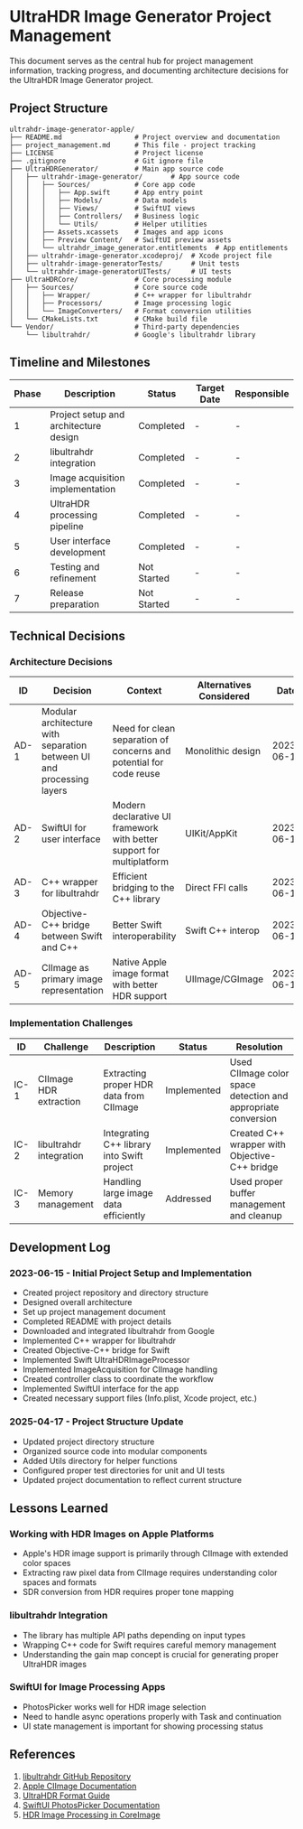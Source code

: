 # UltraHDR Image Generator Project Management

This document serves as the central hub for project management information, tracking progress, and documenting architecture decisions for the UltraHDR Image Generator project.

## Project Structure

```
ultrahdr-image-generator-apple/
├── README.md                  # Project overview and documentation
├── project_management.md      # This file - project tracking
├── LICENSE                    # Project license
├── .gitignore                 # Git ignore file
├── UltraHDRGenerator/         # Main app source code
│   ├── ultrahdr-image-generator/       # App source code
│   │   ├── Sources/           # Core app code
│   │   │   ├── App.swift      # App entry point
│   │   │   ├── Models/        # Data models
│   │   │   ├── Views/         # SwiftUI views
│   │   │   ├── Controllers/   # Business logic
│   │   │   └── Utils/         # Helper utilities
│   │   ├── Assets.xcassets    # Images and app icons
│   │   ├── Preview Content/   # SwiftUI preview assets
│   │   └── ultrahdr_image_generator.entitlements  # App entitlements
│   ├── ultrahdr-image-generator.xcodeproj/  # Xcode project file
│   ├── ultrahdr-image-generatorTests/       # Unit tests
│   └── ultrahdr-image-generatorUITests/     # UI tests
├── UltraHDRCore/              # Core processing module
│   ├── Sources/               # Core source code
│   │   ├── Wrapper/           # C++ wrapper for libultrahdr
│   │   ├── Processors/        # Image processing logic
│   │   └── ImageConverters/   # Format conversion utilities
│   └── CMakeLists.txt         # CMake build file
└── Vendor/                    # Third-party dependencies
    └── libultrahdr/           # Google's libultrahdr library
```

## Timeline and Milestones

| Phase | Description | Status | Target Date | Responsible |
|-------|-------------|--------|-------------|-------------|
| 1 | Project setup and architecture design | Completed | - | - |
| 2 | libultrahdr integration | Completed | - | - |
| 3 | Image acquisition implementation | Completed | - | - |
| 4 | UltraHDR processing pipeline | Completed | - | - |
| 5 | User interface development | Completed | - | - |
| 6 | Testing and refinement | Not Started | - | - |
| 7 | Release preparation | Not Started | - | - |

## Technical Decisions

### Architecture Decisions

| ID | Decision | Context | Alternatives Considered | Date |
|----|----------|---------|-------------------------|------|
| AD-1 | Modular architecture with separation between UI and processing layers | Need for clean separation of concerns and potential for code reuse | Monolithic design | 2023-06-15 |
| AD-2 | SwiftUI for user interface | Modern declarative UI framework with better support for multiplatform | UIKit/AppKit | 2023-06-15 |
| AD-3 | C++ wrapper for libultrahdr | Efficient bridging to the C++ library | Direct FFI calls | 2023-06-15 |
| AD-4 | Objective-C++ bridge between Swift and C++ | Better Swift interoperability | Swift C++ interop | 2023-06-15 |
| AD-5 | CIImage as primary image representation | Native Apple image format with better HDR support | UIImage/CGImage | 2023-06-15 |

### Implementation Challenges

| ID | Challenge | Description | Status | Resolution |
|----|-----------|-------------|--------|------------|
| IC-1 | CIImage HDR extraction | Extracting proper HDR data from CIImage | Implemented | Used CIImage color space detection and appropriate conversion |
| IC-2 | libultrahdr integration | Integrating C++ library into Swift project | Implemented | Created C++ wrapper with Objective-C++ bridge |
| IC-3 | Memory management | Handling large image data efficiently | Addressed | Used proper buffer management and cleanup |

## Development Log

### 2023-06-15 - Initial Project Setup and Implementation

* Created project repository and directory structure
* Designed overall architecture 
* Set up project management document
* Completed README with project details
* Downloaded and integrated libultrahdr from Google
* Implemented C++ wrapper for libultrahdr
* Created Objective-C++ bridge for Swift
* Implemented Swift UltraHDRImageProcessor
* Implemented ImageAcquisition for CIImage handling
* Created controller class to coordinate the workflow
* Implemented SwiftUI interface for the app
* Created necessary support files (Info.plist, Xcode project, etc.)

### 2025-04-17 - Project Structure Update

* Updated project directory structure
* Organized source code into modular components
* Added Utils directory for helper functions
* Configured proper test directories for unit and UI tests
* Updated project documentation to reflect current structure

## Lessons Learned

### Working with HDR Images on Apple Platforms

* Apple's HDR image support is primarily through CIImage with extended color spaces
* Extracting raw pixel data from CIImage requires understanding color spaces and formats
* SDR conversion from HDR requires proper tone mapping

### libultrahdr Integration

* The library has multiple API paths depending on input types
* Wrapping C++ code for Swift requires careful memory management
* Understanding the gain map concept is crucial for generating proper UltraHDR images

### SwiftUI for Image Processing Apps

* PhotosPicker works well for HDR image selection
* Need to handle async operations properly with Task and continuation
* UI state management is important for showing processing status

## References

1. [libultrahdr GitHub Repository](https://github.com/google/libultrahdr)
2. [Apple CIImage Documentation](https://developer.apple.com/documentation/coreimage/ciimage)
3. [UltraHDR Format Guide](https://developer.android.com/guide/topics/media/platform/hdr-image-format)
4. [SwiftUI PhotosPicker Documentation](https://developer.apple.com/documentation/photokit/photospicker)
5. [HDR Image Processing in CoreImage](https://developer.apple.com/documentation/coreimage/processing_hdr_images)
